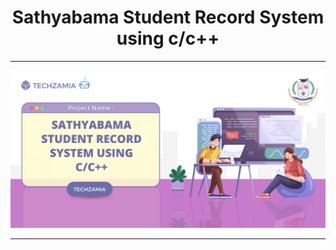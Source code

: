 <h1 align=center><b>Sathyabama Student Record System using c/c++</b></h1>

---

<!-- <img align="center" src=project_banner.png wigth=400 height=350 alt="banner"></img> -->

![image of voice assitant](project_banner.png)

---
